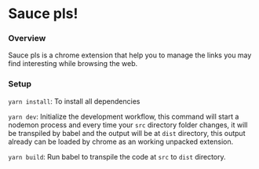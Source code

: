 # Sauce pls!  


### Overview  

Sauce pls is a chrome extension that help you to manage the links you may find interesting while browsing the web.

### Setup  


`yarn install`: To install all dependencies  

`yarn dev`: Initialize the development workflow, this command will start a nodemon process and every time your `src` directory folder changes, it will be transpiled by babel and the output will be at `dist` directory, this output already can be loaded by chrome as an working unpacked extension.  

`yarn build`: Run babel to transpile the code at `src` to `dist` directory.  
